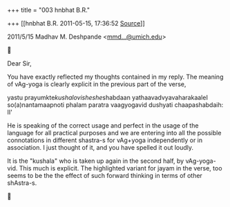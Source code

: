 +++
title = "003 hnbhat B.R."

+++
[[hnbhat B.R.	2011-05-15, 17:36:52 [Source](https://groups.google.com/g/bvparishat/c/225xJ74lgrE)]]



  

2011/5/15 Madhav M. Deshpande \<[mmd...@umich.edu]()\>



Dear Sir,

  

You have exactly reflected my thoughts contained in my reply. The meaning of vAg-yoga is clearly explicit in the previous part of the verse,

  

yastu prayumkte*kushalovisheshe*shabdaan yathaavadvyavaharakaaleI so(a)nantamaapnoti phalam paratra vaagyogavid dushyati chaapashabdaih: II'

  

He is speaking of the correct usage and perfect in the usage of the language for all practical purposes and we are entering into all the possible connotations in different shastra-s for vAg+yoga independently or in association. I just thought of it, and you have spelled it out loudly.



It is the "kushala" who is taken up again in the second half, by vAg-yoga-vid. This much is explicit. The highlighted variant for jayam in the verse, too seems to be the the effect of such forward thinking in terms of other shAstra-s.

  



